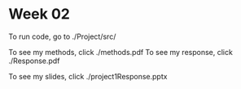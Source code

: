 # Week 02

To run code, go to ./Project/src/


To see my methods, click ./methods.pdf
To see my response, click ./Response.pdf

To see my slides, click ./project1Response.pptx
